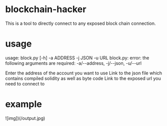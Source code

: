 # blockchain-hacker
This is a tool to directly connect to any exposed block chain connection. 

# usage
usage: block.py [-h] -a ADDRESS -j JSON -u URL
block.py: error: the following arguments are required: -a/--address, -j/--json, -u/--url

Enter the address of the account you want to use
Link to the json file which contains compiled solidity as well as byte code
Link to the exposed url you need to connect to

# example
![img])(/output.jpg)
